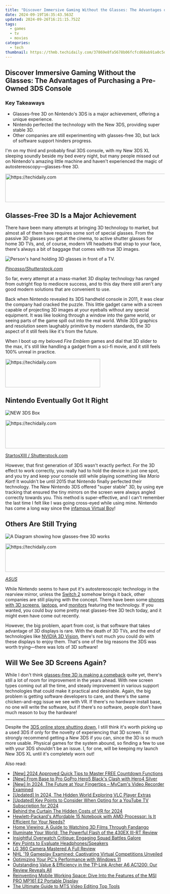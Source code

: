 ```yaml
---
title: "Discover Immersive Gaming Without the Glasses: The Advantages of Purchasing a Pre-Owned 3DS Console"
date: 2024-09-19T16:35:43.563Z
updated: 2024-09-26T16:21:15.752Z
tags:
  - games
  - tv
  - movies
categories:
  - tech
thumbnail: https://thmb.techidaily.com/37869e8fa5678b06fcfcd68ab91a0c5d831e481d46c032a8d8313dfde48c7a09.jpg
---
```


## Discover Immersive Gaming Without the Glasses: The Advantages of Purchasing a Pre-Owned 3DS Console

### Key Takeaways

* Glasses-free 3D on Nintendo's 3DS is a major achievement, offering a unique experience.
* Nintendo perfected the technology with the New 3DS, providing super stable 3D.
* Other companies are still experimenting with glasses-free 3D, but lack of software support hinders progress.

 I'm on my third and probably final 3DS console, with my New 3DS XL sleeping soundly beside my bed every night, but many people missed out on Nintendo's amazing little machine and haven't experienced the magic of autostereoscopy—glasses-free 3D.

<!-- affiliate ads begin -->
<a href="https://ephamedtechinc.pxf.io/c/5597632/2137222/26400" target="_top" id="2137222">
  <img src="//a.impactradius-go.com/display-ad/26400-2137222" border="0" alt="https://techidaily.com" width="728" height="90"/>
</a>
<img height="0" width="0" src="https://ephamedtechinc.pxf.io/i/5597632/2137222/26400" style="position:absolute;visibility:hidden;" border="0" />
<!-- affiliate ads end -->

##  Glasses-Free 3D Is a Major Achievement

 There have been many attempts at bringing 3D technology to market, but almost all of them have requires some sort of special glasses. From the passive 3D glasses you get at the cinema, to active shutter glasses for home 3D TVs, and, of course, modern VR headsets that strap to your face, there's always a bit of baggage that comes with true 3D images.

![Person's hand holding 3D glasses in front of a TV.](https://static1.howtogeekimages.com/wordpress/wp-content/uploads/2023/05/shutterstock_351847799.jpg) 

_[Pincasso/Shutterstock.com](https://www.shutterstock.com/image-photo/3dglasses-hand-against-tvscreen-351847799)_

 So far, every attempt at a mass-market 3D display technology has ranged from outright flop to mediocre success, and to this day there still aren't any good modern solutions that are convenient to use.

 Back when Nintendo revealed its 3DS handheld console in 2011, it was clear the company had cracked the puzzle. This little gadget came with a screen capable of projecting 3D images at your eyeballs without any special equipment. It was like looking through a window into the game world, or seeing parts of the game spill out into the real world. While 3DS graphics and resolution seem laughably primitive by modern standards, the 3D aspect of it still feels like it's from the future.

 When I boot up my beloved _Fire Emblem_ games and dial that 3D slider to the max, it's still like handling a gadget from a sci-fi movie, and it still feels 100% unreal in practice.

<!-- affiliate ads begin -->
<a href="https://aligracehair.sjv.io/c/5597632/1975816/19272" target="_top" id="1975816">
  <img src="//a.impactradius-go.com/display-ad/19272-1975816" border="0" alt="https://techidaily.com" width="300" height="90"/>
</a>
<img height="0" width="0" src="https://aligracehair.sjv.io/i/5597632/1975816/19272" style="position:absolute;visibility:hidden;" border="0" />
<!-- affiliate ads end -->

##  Nintendo Eventually Got It Right

![NEW 3DS Box](https://static1.howtogeekimages.com/wordpress/wp-content/uploads/2024/07/new-3ds-box.jpg) 

<!-- affiliate ads begin -->
<a href="https://ephamedtechinc.pxf.io/c/5597632/2137224/26400" target="_top" id="2137224">
  <img src="//a.impactradius-go.com/display-ad/26400-2137224" border="0" alt="https://techidaily.com" width="728" height="90"/>
</a>
<img height="0" width="0" src="https://ephamedtechinc.pxf.io/i/5597632/2137224/26400" style="position:absolute;visibility:hidden;" border="0" />
<!-- affiliate ads end -->

[StartosXIII / Shutterstock.com](https://www.shutterstock.com/image-photo/bangkok-thailand-january-15-2021-old-1943602108)

 However, that first generation of 3DS wasn't exactly perfect. For the 3D effect to work correctly, you really had to hold the device in just one spot, and you try and keep your console still while playing something like _Mario Kart_! It wouldn't be until 2015 that Nintendo finally perfected their technology. The New Nintendo 3DS offered "super stable" 3D, by using eye tracking that ensured the tiny mirrors on the screen were always angled correctly towards you. This method is super-effective, and I can't remember the last time I felt like I was going cross-eyed while using mine. Nintendo has come a long way since the [infamous Virtual Boy](https://buynow-marvelous.techidaily.com/elite-choices-for-your-entertainment-hub-2024s-best-htpcs-reviewed/)!

##  Others Are Still Trying

![A Diagram showing how glasses-free 3D works](https://static1.howtogeekimages.com/wordpress/wp-content/uploads/2023/01/3.jpg) 

<!-- affiliate ads begin -->
<a href="https://aligracehair.sjv.io/c/5597632/1918703/19272" target="_top" id="1918703">
  <img src="//a.impactradius-go.com/display-ad/19272-1918703" border="0" alt="https://techidaily.com" width="728" height="90"/>
</a>
<img height="0" width="0" src="https://aligracehair.sjv.io/i/5597632/1918703/19272" style="position:absolute;visibility:hidden;" border="0" />
<!-- affiliate ads end -->

_[ASUS](https://www.asus.com/laptops/for-creators/proart-studiobook/proart-studiobook-16-3d-oled-h7604/)_

 While Nintendo seems to have put it's autostereoscopic technology in the rearview mirror, unless the [Switch 2](https://video-screen-grab.techidaily.com/in-2024-leveraging-obs-establishing-an-efficient-countdown-clock/) somehow brings it back, other companies are still playing with the concept. There have been some [phones with 3D screens](https://shop-links.co/link/?exclusive=1&publisher_slug=itechdaily19598&url=https%3A%2F%2Fwww.anrdoezrs.net%2Flinks%2F3607085%2Ftype%2Fdlg%2Fsid%2FUUhtgUeUpU2004389%2Fhttps%3A%2F%2Fwww.lg.com%2Fca%255Fen%2Fcell-phones%2Flgp925g%2F), [laptops](https://facebook-video-share.techidaily.com/new-the-most-innovative-list-scouting-the-top-10-free-youtube-studios-for-animation/), and [monitors](https://extra-approaches.techidaily.com/updated-mastering-text-design-with-ae-top-10-tips/) featuring the technology. If you wanted, you could buy some pretty neat glasses-free 3D tech today, and it might even have come out recently.

 However, the big problem, apart from cost, is that software that takes advantage of 3D displays is rare. With the death of 3D TVs, and the end of technologies like [NVIDIA 3D Vision](https://www.nvidia.com/en-in/drivers/GeForce-3D-Drivers-Downloads/), there's not much you could do with these displays to enjoy them. That's one of the big reasons the 3DS was worth trying—there was lots of 3D software!

##  Will We See 3D Screens Again?

 While I don't think [glasses-free 3D is making a comeback](https://technical-tips.techidaily.com/the-ultimate-guide-to-fixing-iphone-camera-focusing-issues/) quite yet, there's still a lot of room for improvement in the years ahead. With new screen types coming out all the time, and steady improvement in various support technologies that could make it practical and desirable. Again, the big problem is getting software developers to care, and there's the same chicken-and-egg issue we see with VR. If there's no hardware install base, no one will write the software, but if there's no software, people don't have much reason to buy the hardware!

---

 Despite the [3DS online store shutting down](https://extra-approaches.techidaily.com/new-mastering-low-light-photos-on-ios-11/), I still think it's worth picking up a used 3DS if only for the novelty of experiencing that 3D screen. I'd strongly recommend getting a New 3DS if you can, since the 3D is so much more usable. Physical games for the system abound, so finding a few to use with your 3DS shouldn't be an issue. I, for one, will be keeping my launch New 3DS XL until it's completely worn out!

<ins class="adsbygoogle"
     style="display:block"
     data-ad-format="autorelaxed"
     data-ad-client="ca-pub-7571918770474297"
     data-ad-slot="1223367746"></ins>

<ins class="adsbygoogle"
     style="display:block"
     data-ad-client="ca-pub-7571918770474297"
     data-ad-slot="8358498916"
     data-ad-format="auto"
     data-full-width-responsive="true"></ins>

<span class="atpl-alsoreadstyle">Also read:</span>
<div><ul>
<li><a href="https://fox-boxes.techidaily.com/new-2024-approved-quick-tips-to-master-free-countdown-functions/"><u>[New] 2024 Approved Quick Tips to Master FREE Countdown Functions</u></a></li>
<li><a href="https://fox-access.techidaily.com/new-from-base-to-pro-gopro-hero5-blacks-clash-with-hero4-silver/"><u>[New] From Base to Pro GoPro Hero5 Black's Clash with Hero4 Silver</u></a></li>
<li><a href="https://screen-video-capture.techidaily.com/new-in-2024-the-future-at-your-fingertips-mycams-video-recorder-examined/"><u>[New] In 2024, The Future at Your Fingertips – MyCam's Video Recorder Examined</u></a></li>
<li><a href="https://fox-info.techidaily.com/updated-in-2024-the-hidden-world-exploring-vlc-player-extras/"><u>[Updated] In 2024, The Hidden World Exploring VLC Player Extras</u></a></li>
<li><a href="https://youtube-tips.techidaily.com/ed-key-points-to-consider-when-opting-for-a-youtube-tv-subscription-for-2024/"><u>[Updated] Key Points to Consider When Opting for a YouTube TV Subscription for 2024</u></a></li>
<li><a href="https://extra-hints.techidaily.com/behind-the-curtain-the-hidden-costs-of-vr-for-2024/"><u>Behind the Curtain The Hidden Costs of VR for 2024</u></a></li>
<li><a href="https://buynow-help.techidaily.com/hewlett-packards-affordable-15-notebook-with-amd-processor-is-it-efficient-for-your-needs/"><u>Hewlett-Packard's Affordable 15 Notebook with AMD Processor: Is It Efficient for Your Needs?</u></a></li>
<li><a href="https://tech-recovery.techidaily.com/home-viewing-a-guide-to-watching-3d-films-through-fandango/"><u>Home Viewing: A Guide to Watching 3D Films Through Fandango</u></a></li>
<li><a href="https://buynow-help.techidaily.com/illuminate-your-world-the-powerful-flash-of-the-430ex-iii-rt-review/"><u>Illuminate Your World: The Powerful Flash of the 430EX III-RT Review</u></a></li>
<li><a href="https://buynow-help.techidaily.com/insightful-overwatch-critique-engaging-squad-battles-galore/"><u>Insightful Overwatch Critique: Engaging Squad Battles Galore</u></a></li>
<li><a href="https://buynow-help.techidaily.com/key-points-to-evaluate-headphonesspeakers/"><u>Key Points to Evaluate Headphones/Speakers</u></a></li>
<li><a href="https://extra-hints.techidaily.com/lg-360-camera-mastered-a-full-review/"><u>LG 360 Camera Mastered A Full Review</u></a></li>
<li><a href="https://buynow-help.techidaily.com/nhl-19-gameplay-examined-captivating-virtual-competitions-unveiled/"><u>NHL '19 Gameplay Examined: Captivating Virtual Competitions Unveiled</u></a></li>
<li><a href="https://buynow-help.techidaily.com/optimizing-your-pcs-performance-with-windows-11/"><u>Optimizing Your PC's Performance with Windows 11</u></a></li>
<li><a href="https://buynow-help.techidaily.com/outstanding-value-and-efficiency-in-the-tp-link-archer-a6-ac1200-our-review-reveals-all/"><u>Outstanding Value & Efficiency in the TP-Link Archer A6 AC1200: Our Review Reveals All</u></a></li>
<li><a href="https://buynow-help.techidaily.com/reinventing-mobile-working-space-dive-into-the-features-of-the-msi-pro-mp161-e2-portable-display/"><u>Reinventing Mobile Working Space: Dive Into the Features of the MSI PRO MP161 E2 Portable Display</u></a></li>
<li><a href="https://ai-vdieo-software.techidaily.com/the-ultimate-guide-to-mts-video-editing-top-tools/"><u>The Ultimate Guide to MTS Video Editing Top Tools</u></a></li>
</ul></div>

